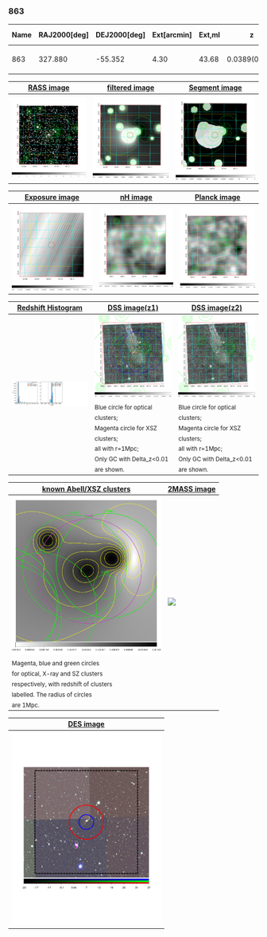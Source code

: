 <div STYLE="page-break-after: always;"></div>

### 863

|Name|RAJ2000[deg]|DEJ2000[deg] |Ext[arcmin]| Ext,ml | z | z_src| C|GC(XSZ,Delta_z<0.01)| GC(OPT,Delta_z<0.01)|GC| R_sig[arcmin] | R500[arcmin] | R500[Mpc]| CRsig[c/s] | CR500[c/s] |L500[1E44 erg/s]|F500[1E-12 erg/s/cm^2]| M500[1E14 Msun]|Tx[keV]|Cnt_sig|Beta|Rc[arcmin]|Comment|Alias|
|---|---|---|---|---|---|------|---|--------|---------|----------|---|---|---|---|---|---|---|---|---|---|---|---|---|---|
|863| 327.880| -55.352| 4.30| 43.68| 0.0389(0.005)| z1, z_xsz| B| MCXC| A, N| A, MCXC, N| 12.700| 13.589| 0.628| 0.231(0.040)| 0.234(0.041)| 0.143(0.018)| 4.059(0.499)| 0.73(0.05)| 1.79(0.07)| 101.7| 0.670(-0.122+0.193)| 5.526(-1.629+2.063)| -| k499|

|[RASS image](../image/863/863_img.pdf)|[filtered image](../image/863/863_fil.pdf)|[Segment image](../image/863/863_seg.pdf)|
|-------------------|--------------------|-------------------|
| <img src="../image/863/863_img.png" width="300">  | <img src="../image/863/863_fil.png" width="300">   | <img src="../image/863/863_seg.png" width="300">  |

|[Exposure image](../image/863/863_mex.pdf)| [nH image](../image/863/863_nh.pdf)| [Planck image](../image/863/863_p.pdf)|
|-------------------|--------------------|-------------------|
|<img src="../image/863/863_mex.png" width="300">   | <img src="../image/863/863_nh.png" width="300">    | <img src="../image/863/863_p.png" width="300"> |

|[Redshift Histogram](../image/863/863_zg.pdf) | [DSS image(z1)](../image/863/863_dss_z1.pdf)      |  [DSS image(z2)](../image/863/863_dss_z2.pdf)    |
|-------------------|--------------------|-------------------|
|<img src="../image/863/863_zg.png" width="300"> |<img src="../image/863/863_dss_z1.png" width="300"> <sub><br>Blue circle for optical clusters; <br>Magenta circle for XSZ clusters; <br>all with r=1Mpc; <br>Only GC with Delta_z<0.01 are shown. </sub>| <img src="../image/863/863_dss_z2.png" width="300"><sub><br>Blue circle for optical clusters; <br>Magenta circle for XSZ clusters; <br>all with r=1Mpc; <br>Only GC with Delta_z<0.01 are shown. </sub> |

|[known Abell/XSZ clusters](../image/863/863_gc.pdf) | [2MASS image](../image/863/863_2mass.pdf)      |
|-------------------|-------------------|
|<img src=../image/863/863_gc.png width="300"> <br><sub>Magenta, blue and green circles <br>for optical, X-ray and SZ clusters <br>respectively, with redshift of clusters <br>labelled. The radius of circles <br>are 1Mpc.</sub>|<img src="../image/863/863_2mass.png" width="300">  |

|[DES image](../image/863/863_des.pdf)   |
|-------------------|
| <img src="../image/863/863_des.pdf" width="300">  |

